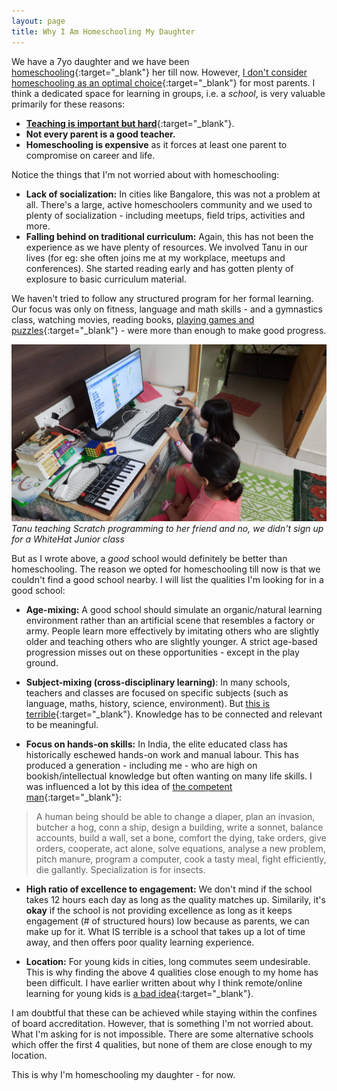 ```yaml
---
layout: page
title: Why I Am Homeschooling My Daughter
---
```



We have a 7yo daughter and we have been [homeschooling](https://www.youtube.com/channel/UCJuguNvfsC4kIxHtev9i6ew){:target="_blank"} her till now. However, [I don't consider homeschooling as an optimal choice](https://twitter.com/nileshtrivedi/status/1302960457406320640){:target="_blank"} for most parents. I think a dedicated space for learning in groups, i.e. a *school*, is very valuable primarily for these reasons:

- [**Teaching is important but hard**](https://learnawesome.org/items/ec8e3a9a-4cce-4c79-b53f-9a9c3af7dc8b-how-people-learn-brain-mind-experience-and-school){:target="_blank"}.
- **Not every parent is a good teacher.**
- **Homeschooling is expensive** as it forces at least one parent to compromise on career and life.

Notice the things that I'm not worried about with homeschooling:

- **Lack of socialization:** In cities like Bangalore, this was not a problem at all. There's a large, active homeschoolers community and we used to plenty of socialization - including meetups, field trips, activities and more.
- **Falling behind on traditional curriculum:** Again, this has not been the experience as we have plenty of resources. We involved Tanu in our lives (for eg: she often joins me at my workplace, meetups and conferences). She started reading early and has gotten plenty of explosure to basic curriculum material.

We haven't tried to follow any structured program for her formal learning. Our focus was only on fitness, language and math skills - and a gymnastics class, watching movies, reading books, [playing games and puzzles](http://dhimath.org){:target="_blank"} - were more than enough to make good progress.

![Tanu teaching Scratch programming to her friend and no, we didn't sign up for a WhiteHat Junior class](/img/homeschool.jpg "Tanu teaching Scratch programming to her friend and no, we didn't sign up for a WhiteHat Junior class")
*Tanu teaching Scratch programming to her friend and no, we didn't sign up for a WhiteHat Junior class*

But as I wrote above, a *good* school would definitely be better than homeschooling. The reason we opted for homeschooling till now is that we couldn't find a good school nearby. I will list the qualities I'm looking for in a good school:

- **Age-mixing:** A good school should simulate an organic/natural learning environment rather than an artificial scene that resembles a factory or army. People learn more effectively by imitating others who are slightly older and teaching others who are slightly younger. A strict age-based progression misses out on these opportunities - except in the play ground.

- **Subject-mixing (cross-disciplinary learning)**: In many schools, teachers and classes are focused on specific subjects (such as language, maths, history, science, environment). But [this is terrible](https://learnawesome.org/items/0845a1d7-4d95-4268-9aad-472f7d32f627-dumbing-us-down){:target="_blank"}. Knowledge has to be connected and relevant to be meaningful.

- **Focus on hands-on skills:** In India, the elite educated class has historically eschewed hands-on work and manual labour. This has produced a generation - including me - who are high on bookish/intellectual knowledge but often wanting on many life skills. I was influenced a lot by this idea of [the competent man](https://en.wikipedia.org/wiki/Competent_man){:target="_blank"}:

> A human being should be able to change a diaper, plan an invasion, butcher a hog, conn a ship, design a building, write a sonnet, balance accounts, build a wall, set a bone, comfort the dying, take orders, give orders, cooperate, act alone, solve equations, analyse a new problem, pitch manure, program a computer, cook a tasty meal, fight efficiently, die gallantly. Specialization is for insects. 

- **High ratio of excellence to engagement:** We don't mind if the school takes 12 hours each day as long as the quality matches up. Similarily, it's **okay** if the school is not providing excellence as long as it keeps engagement (# of structured hours) low because as parents, we can make up for it. What IS terrible is a school that takes up a lot of time away, and then offers poor quality learning experience.

- **Location:** For young kids in cities, long commutes seem undesirable. This is why finding the above 4 qualities close enough to my home has been difficult. I have earlier written about why I think remote/online learning for young kids is [a bad idea](https://twitter.com/nileshtrivedi/status/1321286978944618497){:target="_blank"}.

I am doubtful that these can be achieved while staying within the confines of board accreditation. However, that is something I'm not worried about. What I'm asking for is not impossible. There are some alternative schools which offer the first 4 qualities, but none of them are close enough to my location.

This is why I'm homeschooling my daughter - for now.